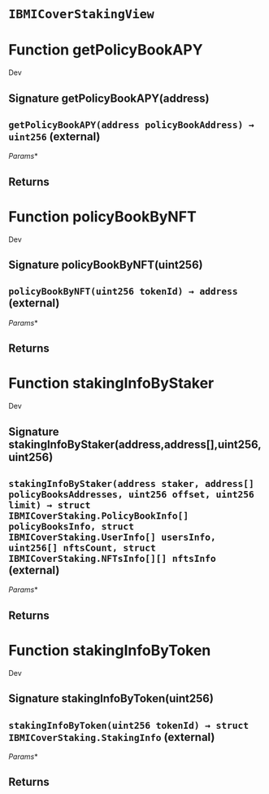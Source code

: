 # `IBMICoverStakingView`




# Function getPolicyBookAPY

Dev 
## Signature getPolicyBookAPY(address)
## `getPolicyBookAPY(address policyBookAddress) → uint256` (external)
*Params**

**Returns**
-----
# Function policyBookByNFT

Dev 
## Signature policyBookByNFT(uint256)
## `policyBookByNFT(uint256 tokenId) → address` (external)
*Params**

**Returns**
-----
# Function stakingInfoByStaker

Dev 
## Signature stakingInfoByStaker(address,address[],uint256,uint256)
## `stakingInfoByStaker(address staker, address[] policyBooksAddresses, uint256 offset, uint256 limit) → struct IBMICoverStaking.PolicyBookInfo[] policyBooksInfo, struct IBMICoverStaking.UserInfo[] usersInfo, uint256[] nftsCount, struct IBMICoverStaking.NFTsInfo[][] nftsInfo` (external)
*Params**

**Returns**
-----
# Function stakingInfoByToken

Dev 
## Signature stakingInfoByToken(uint256)
## `stakingInfoByToken(uint256 tokenId) → struct IBMICoverStaking.StakingInfo` (external)
*Params**

**Returns**
-----

